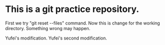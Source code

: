 # This is a git practice repository.
First we try "git reset --files" command.
Now this is change for the working directory.
Something wrong may happen.

Yufei's modification.
Yufei's second modification.
